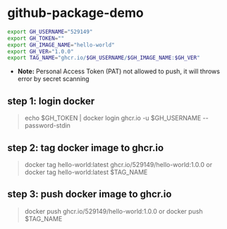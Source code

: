 # github-package-demo
```sh
export GH_USERNAME="529149"
export GH_TOKEN=""
export GH_IMAGE_NAME="hello-world"
export GH_VER="1.0.0"
export TAG_NAME="ghcr.io/$GH_USERNAME/$GH_IMAGE_NAME:$GH_VER"
```
- **Note:** Personal Access Token (PAT) not allowed to push, it will throws error by secret scanning

## step 1: login docker
> echo $GH_TOKEN | docker login ghcr.io -u $GH_USERNAME --password-stdin

## step 2: tag docker image to ghcr.io
> docker tag hello-world:latest ghcr.io/529149/hello-world:1.0.0
> or docker tag hello-world:latest $TAG_NAME

## step 3: push docker image to ghcr.io
> docker push ghcr.io/529149/hello-world:1.0.0
> or docker push $TAG_NAME
